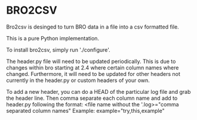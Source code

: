 # BRO2CSV
Bro2csv is desinged to turn BRO data in a file into a csv formatted file.


This is a pure Python implementation.

To install bro2csv, simply run './configure'.

The header.py file will need to be updated periodically.
This is due to changes within bro starting at 2.4 where certain column names where changed.
Furthermore, it will need to be updated for other headers not currently
in the header.py or custom headers of your own.

To add a new header, you can do a HEAD of the particular log file and grab the header line.
Then comma separate each column name and add to header.py following the format:
<file name without the '.log>="comma separated column names"
Example:
example="try,this,example"

